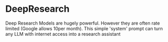 # DeepResearch
Deep Research Models are hugely powerful.  However they are often rate limited (Google allows 10per month).  This simple 'system' prompt can turn any LLM with internet access into a research assistant
